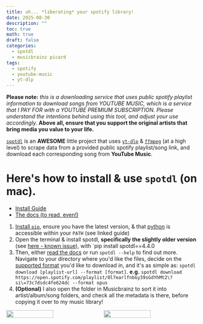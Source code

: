 ```yaml
---
title: uh... *liberating* your spotify library!
date: 2025-08-30
description: ""
toc: true
math: true
draft: false
categories:
  - spotdl
  - musicbrainz picard
tags:
  - spotify
  - youtube-music
  - yt-dlp
---
```


**Please note:** *this is a downloading service that uses public spotify playlist information to download songs from YOUTUBE MUSIC, which is a service that I PAY FOR with a YOUTUBE PREMIUM SUBSCRIPTION. Please understand the intentions behind using this tool, and adjust your use accordingly.* **Above all, ensure that you support the original artists that bring media you value to your life.**

[`spotdl`](github.com/spotDL/spotify-downloader) is an **AWESOME** little project that uses [`yt-dlp`](https://github.com/yt-dlp/yt-dlp) & [`ffmpeg`](https://ffmpeg.org/) (at a high level) to scrape data from a provided public spotify playlist/song link, and download each corresponding song from **YouTube Music**.

# Here's how to install & use `spotdl` (on mac).
- [Install Guide](https://github.com/spotDL/spotify-downloader)
- [The docs (to read, even!)](https://spotdl.readthedocs.io/en/latest/)

1. [Install `pip`](https://www.geeksforgeeks.org/python/how-to-install-pip-in-macos/), ensure you have the latest version, & that [python](https://www.python.org/downloads/) is accessible within your `PATH` (see linked guide)
2. Open the terminal & install spotdl, **specifically the slightly older version** (see [here - known issue](https://github.com/spotDL/spotify-downloader/issues/2470)), with `pip install spotdl==4.4.0
3. Then, either [read the docs](https://spotdl.readthedocs.io/en/latest/usage/) or run `spotdl --help` to find out more. Navigate to your directory where you'd like the files, decide on the [supported format](https://spotdl.readthedocs.io/en/latest/usage/#audio-formats-and-quality) you'd like to download in, and it's as simple as:
   `spotdl download [playlist-url] --format [format]`. 
   **e.g.** `spotdl download https://open.spotify.com/playlist/0l7earlfnbGy39sGdYhMt2\?si\=73c7dsdc4fe624dc --format opus`
4. **(Optional)** I also open the folder in Musicbrainz to sort it into artist/album/song folders, and check all the metadata is there, before copying it over to my music library!

<div style="display: flex; justify-content: center; align-items: center; gap: 10px; width: 100%;">
  <img src="https://media3.giphy.com/media/v1.Y2lkPTc5MGI3NjExNW9rcmRrYmY1ZTNqN2ZieTc2ZTh4eTYyaHo2NDVqNnlvM2hpMXI5ZyZlcD12MV9pbnRlcm5hbF9naWZfYnlfaWQmY3Q9Zw/n4H4kEDHa0ByHkslC2/giphy.gif" style="width: 50%; height: auto;">
  <img src="https://media1.tenor.com/m/NSScQEBfZPQAAAAd/captain-sparrow-smiles.gif" style="width: 50%; height: auto;">
</div>
